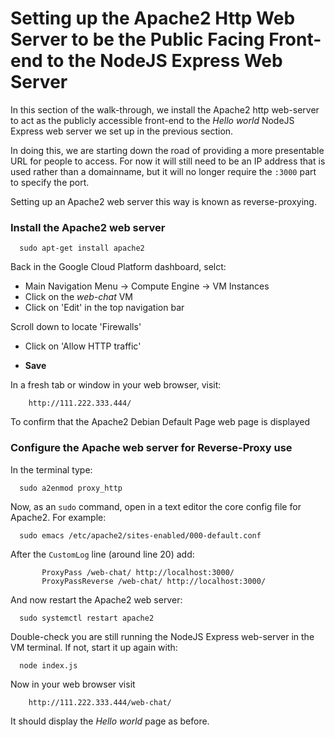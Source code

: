 # Setting up the Apache2 Http Web Server to be the Public Facing Front-end to the NodeJS Express Web Server

  In this section of the walk-through, we install the Apache2 http web-server
  to act as the publicly accessible front-end to the _Hello world_
  NodeJS Express web server we set up in the previous section.

  In doing this, we are starting down the road of providing a more
  presentable URL for people to access.  For now it will still need
  to be an IP address that is used rather than a domainname, but
  it will no longer require the `:3000` part to specify the port.

  Setting up an Apache2 web server this way is known as reverse-proxying.
  

### Install the Apache2 web server

```
  sudo apt-get install apache2
```

  Back in the Google Cloud Platform dashboard, selct:
  * Main Navigation Menu -> Compute Engine -> VM Instances
  * Click on the _web-chat_ VM
  * Click on 'Edit' in the top navigation bar

  Scroll down to locate 'Firewalls'
  * Click on 'Allow HTTP traffic'

  * __Save__
  
  In a fresh tab or window in your web browser, visit:
```
    http://111.222.333.444/
```
  To confirm that the Apache2 Debian Default Page web page is displayed

### Configure the Apache web server for Reverse-Proxy use


  In the terminal type:
```  
  sudo a2enmod proxy_http
```

  Now, as an `sudo` command, open in a text editor the core config file
  for Apache2.  For example:
```  
  sudo emacs /etc/apache2/sites-enabled/000-default.conf
```

  After the `CustomLog` line (around line 20) add:
```  
       ProxyPass /web-chat/ http://localhost:3000/ 
       ProxyPassReverse /web-chat/ http://localhost:3000/
```	

  And now restart the Apache2 web server:
```
  sudo systemctl restart apache2 
```

  Double-check you are still running the NodeJS Express web-server
  in the VM terminal.  If not, start it up again with:
```
  node index.js
```

  Now in your web browser visit
```
    http://111.222.333.444/web-chat/
```

  It should display the _Hello world_ page as before.

